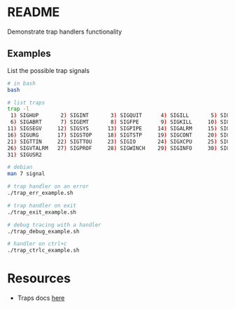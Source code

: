 # README
Demonstrate trap handlers functionality 

## Examples
List the possible trap signals 
```sh
# in bash
bash 

# list traps
trap -l
 1) SIGHUP       2) SIGINT       3) SIGQUIT      4) SIGILL       5) SIGTRAP
 6) SIGABRT      7) SIGEMT       8) SIGFPE       9) SIGKILL     10) SIGBUS
11) SIGSEGV     12) SIGSYS      13) SIGPIPE     14) SIGALRM     15) SIGTERM
16) SIGURG      17) SIGSTOP     18) SIGTSTP     19) SIGCONT     20) SIGCHLD
21) SIGTTIN     22) SIGTTOU     23) SIGIO       24) SIGXCPU     25) SIGXFSZ
26) SIGVTALRM   27) SIGPROF     28) SIGWINCH    29) SIGINFO     30) SIGUSR1
31) SIGUSR2
```

```sh
# debian
man 7 signal
```

```sh
# trap handler on an error
./trap_err_example.sh   
```

```sh
# trap handler on exit
./trap_exit_example.sh   
```

```sh
# debug tracing with a handler
./trap_debug_example.sh   
```

```sh
# handler on ctrl+c
./trap_ctrlc_example.sh   
```

# Resources
* Traps docs [here](https://tldp.org/LDP/Bash-Beginners-Guide/html/sect_12_02.html)  